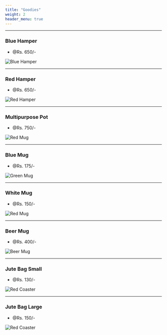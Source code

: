 ```yaml
---
title: "Goodies"
weight: 2
header_menu: true
---
```



---

### Blue Hamper
- @Rs. 650/-


![Blue Hamper](images/blue_hamper.webp)

---

### Red Hamper
- @Rs. 650/-


![Red Hamper](images/red_hamper.webp)

---

### Multipurpose Pot
- @Rs. 750/-

![Red Mug](images/multipurpose_pot.webp)

---

### Blue Mug 
- @Rs. 175/-

![Green Mug](images/blue_mug.webp)

---

### White Mug
- @Rs. 150/-

![Red Mug](images/white_mug.webp)

---

### Beer Mug
- @Rs. 400/-


![Beer Mug](images/beer_mug.webp)

---

### Jute Bag Small
- @Rs. 130/-

![Red Coaster](images/jutebag_small.webp)

---

### Jute Bag Large
- @Rs. 150/-

![Red Coaster](images/jutebag_large.webp)

